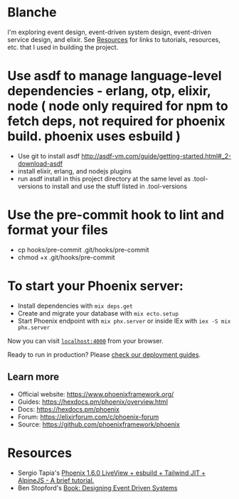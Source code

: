 # Blanche

I'm exploring event design, event-driven system design, event-driven service design, and elixir. See [Resources](#resources) for links to tutorials, resources, etc. that I used in building the project. 

# Use asdf to manage language-level dependencies - erlang, otp, elixir, node ( node only required for npm to fetch deps, not required for phoenix build. phoenix uses esbuild ) 

- Use git to install asdf http://asdf-vm.com/guide/getting-started.html#_2-download-asdf
- install elixir, erlang, and nodejs plugins 
- run asdf install in this project directory at the same level as .tool-versions to install and use the stuff listed in .tool-versions

# Use the pre-commit hook to lint and format your files 

- cp hooks/pre-commit .git/hooks/pre-commit
- chmod +x .git/hooks/pre-commit

# To start your Phoenix server:

  * Install dependencies with `mix deps.get`
  * Create and migrate your database with `mix ecto.setup`
  * Start Phoenix endpoint with `mix phx.server` or inside IEx with `iex -S mix phx.server`

Now you can visit [`localhost:4000`](http://localhost:4000) from your browser.

Ready to run in production? Please [check our deployment guides](https://hexdocs.pm/phoenix/deployment.html).

## Learn more

  * Official website: https://www.phoenixframework.org/
  * Guides: https://hexdocs.pm/phoenix/overview.html
  * Docs: https://hexdocs.pm/phoenix
  * Forum: https://elixirforum.com/c/phoenix-forum
  * Source: https://github.com/phoenixframework/phoenix

# Resources
- Sergio Tapia's [Phoenix 1.6.0 LiveView + esbuild + Tailwind JIT + AlpineJS - A brief tutorial.](https://sergiotapia.com/phoenix-160-liveview-esbuild-tailwind-jit-alpinejs-a-brief-tutorial)
- Ben Stopford's [Book: Designing Event Driven Systems](http://www.benstopford.com/2018/04/27/book-designing-event-driven-systems/)
